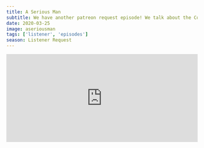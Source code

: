 ```yaml
---
title: A Serious Man
subtitle: We have another patreon request episode! We talk about the Coen Brothers film, A Serious Man. We share our favorite Coen Borthers movies and we talk about the Columbia House Record Club.
date: 2020-03-25
image: aseriousman
tags: ['listener', 'episodes']
season: Listener Request
---
```

<iframe title="Spotify: A Serious Man" src="https://open.spotify.com/embed-podcast/episode/3gtKojnflnid7P5j10G0d7" width="100%" height="232" frameborder="0" allowtransparency="true" allow="encrypted-media"></iframe>
